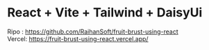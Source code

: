 # React + Vite + Tailwind + DaisyUi

Ripo : https://github.com/RaihanSoft/fruit-brust-using-react
<br/>
Vercel: https://fruit-brust-using-react.vercel.app/

